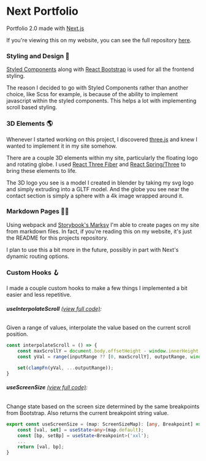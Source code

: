 # Next Portfolio
Portfolio 2.0 made with [Next.js](https://nextjs.org/)

If you're viewing this on my website, you can see the full repository [here](https://github.com/jsainz237/next-portfolio).

### Styling and Design 🎨
[Styled Components](https://styled-components.com/) along with [React Bootstrap](https://react-bootstrap.github.io/) is used for all the frontend styling. 

The reason I decided to go with Styled Components rather than another choice, like Scss for example, is because of the ability to implement javascript within the styled components. This helps a lot with implementing scroll based styling.
### 3D Elements 🌎
Whenever I started working on this project, I discovered [three.js](https://threejs.org/) and knew I wanted to implement it in my site somehow.

There are a couple 3D elements within my site, particularly the floating logo and rotating globe. I used [React Three Fiber](https://docs.pmnd.rs/react-three-fiber/getting-started/introduction) and [React Spring/Three](https://github.com/pmndrs/react-spring#readme) to bring these elements to life.

The 3D logo you see is a model I created in blender by taking my svg logo and simply extruding into a GLTF model. And the globe you see near the contact section is simply a sphere with a 4k image wrapped around it.

### Markdown Pages ✍🏻
Using webpack and [Storybook's Marksy](https://github.com/storybookjs/marksy) I'm able to create pages on my site from markdown files. In fact, if you're reading this on my website, it's just the README for this projects repository.

I plan to use this a bit more in the future, possibly in part with Next's dynamic routing options.

### Custom Hooks 🪝
I made a couple custom hooks to make a few things I implemented a bit easier and less repetitive.

###### **useInterpolateScroll** [(view full code)](https://github.com/jsainz237/next-portfolio/blob/main/_utils/hooks/useInterpolateScroll.ts):
Given a range of values, interpolate the value based on the current scroll position.

```typescript
const interpolateScroll = () => {
    const maxScrollY = document.body.offsetHeight - window.innerHeight;
    const yVal = range(inputRange ?? [0, maxScrollY], outputRange, window.scrollY);

    set(clampFn(yVal, ...outputRange));
}
```

###### **useScreenSize** [(view full code)](https://github.com/jsainz237/next-portfolio/blob/main/_utils/hooks/useScreenSize.ts): 
Change state based on the screen size determined by the same breakpoints from Bootstrap. Also returns the current breakpoint string value.

```typescript
export const useScreenSize = (map: ScreenSizeMap): [any, Breakpoint] => {
    const [val, set] = useState<any>(map.default);
    const [bp, setBp] = useState<Breakpoint>('xxl');
    ...
    return [val, bp];
}
```



